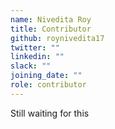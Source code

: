 ```yaml
---
name: Nivedita Roy
title: Contributor
github: roynivedita17
twitter: ""
linkedin: ""
slack: ""
joining_date: ""
role: contributor
---
```


Still waiting for this
